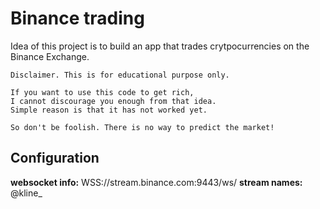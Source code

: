 # Binance trading 

Idea of this project is to build an app that trades crytpocurrencies on the Binance Exchange.

```
Disclaimer. This is for educational purpose only.

If you want to use this code to get rich, 
I cannot discourage you enough from that idea. 
Simple reason is that it has not worked yet.

So don't be foolish. There is no way to predict the market!
```

## Configuration

**websocket info:** WSS://stream.binance.com:9443/ws/
**stream names:** <symbol>@kline_<interval>